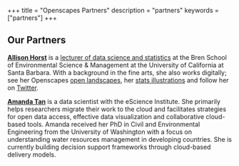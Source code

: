 +++
title = "Openscapes Partners"
description = "partners"
keywords = ["partners"]
+++


## Our Partners

**[Allison Horst](https://www.allisonhorst.com/)** is a [lecturer of data science and statistics](https://www.bren.ucsb.edu/people/Faculty/allison_horst.htm) at the Bren School of Environmental Science & Management at the University of California at Santa Barbara. With a background in the fine arts, she also works digitally; see her Openscapes [open landscapes](/gallery), her [stats illustrations](https://github.com/allisonhorst/stats-illustrations) and follow her on [Twitter](https://twitter.com/allison_horst). 

**[Amanda Tan](https://escience.washington.edu/people/amanda-tan/)** is a data scientist with the eScience Institute. She primarily helps researchers migrate their work to the cloud and facilitates strategies for open data access, effective data visualization and collaborative cloud-based tools. Amanda received her PhD in Civil and Environmental Engineering from the University of Washington with a focus on understanding water resources management in developing countries. She is currently building decision support frameworks through cloud-based delivery models.

<br>

<!---
Sean Kross
Tara Robertson
2i2c
Carpentries

--->